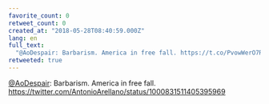 ```yaml
---
favorite_count: 0
retweet_count: 0
created_at: "2018-05-28T08:40:59.000Z"
lang: en
full_text:
  "@AoDespair: Barbarism. America in free fall. https://t.co/PvowWerO7R"
retweeted: true
---
```


[@AoDespair](https://twitter.com/AoDespair): Barbarism. America in free fall.
<https://twitter.com/AntonioArellano/status/1000831511405395969>

